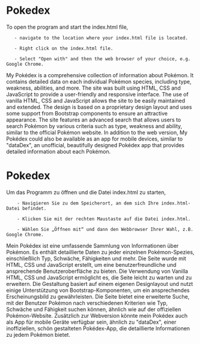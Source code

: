 # Pokedex

To open the program and start the index.html file,

       - navigate to the location where your index.html file is located.
       
       - Right click on the index.html file.
       
       - Select "Open with" and then the web browser of your choice, e.g. Google Chrome.

My Pokédex is a comprehensive collection of information about Pokémon. It contains detailed data on each individual Pokémon species, including type, weakness, abilities, and more.
The site was built using HTML, CSS and JavaScript to provide a user-friendly and responsive interface. The use of vanilla HTML, CSS and JavaScript allows the site to be easily maintained and extended.
The design is based on a proprietary design layout and uses some support from Bootstrap components to ensure an attractive appearance.
The site features an advanced search that allows users to search Pokémon by various criteria such as type, weakness and ability, similar to the official Pokémon website.
In addition to the web version, My Pokédex could also be available as an app for mobile devices, similar to "dataDex", an unofficial, beautifully designed Pokédex app that provides detailed information about each Pokémon.




# Pokedex

Um das Programm zu öffnen und die Datei index.html zu starten,

        - Navigieren Sie zu dem Speicherort, an dem sich Ihre index.html-Datei befindet.
       
        - Klicken Sie mit der rechten Maustaste auf die Datei index.html.
       
        - Wählen Sie „Öffnen mit“ und dann den Webbrowser Ihrer Wahl, z.B. Google Chrome.

Mein Pokédex ist eine umfassende Sammlung von Informationen über Pokémon. Es enthält detaillierte Daten zu jeder einzelnen Pokémon-Spezies, einschließlich Typ, Schwäche, Fähigkeiten und mehr.
Die Seite wurde mit HTML, CSS und JavaScript erstellt, um eine benutzerfreundliche und ansprechende Benutzeroberfläche zu bieten. Die Verwendung von Vanilla HTML, CSS und JavaScript ermöglicht es, die Seite leicht zu warten und zu erweitern.
Die Gestaltung basiert auf einem eigenen Designlayout und nutzt einige Unterstützung von Bootstrap-Komponenten, um ein ansprechendes Erscheinungsbild zu gewährleisten.
Die Seite bietet eine erweiterte Suche, mit der Benutzer Pokémon nach verschiedenen Kriterien wie Typ, Schwäche und Fähigkeit suchen können, ähnlich wie auf der offiziellen Pokémon-Website.
Zusätzlich zur Webversion könnte mein Pokédex auch als App für mobile Geräte verfügbar sein, ähnlich zu "dataDex", einer inoffiziellen, schön gestalteten Pokédex-App, die detaillierte Informationen zu jedem Pokémon bietet.
